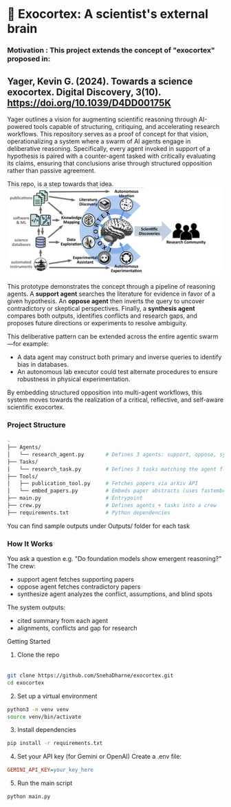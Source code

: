 # 🧠 Exocortex: A scientist's external brain
### Motivation : This project extends the concept of "exocortex" proposed in:

##  Yager, Kevin G. (2024). Towards a science exocortex. Digital Discovery, 3(10). https://doi.org/10.1039/D4DD00175K

Yager outlines a vision for augmenting scientific reasoning through AI-powered tools capable of structuring, critiquing, and accelerating research workflows. This repository serves as a proof of concept for that vision, operationalizing a system where a swarm of AI agents engage in deliberative reasoning. Specifically, every agent invoked in support of a hypothesis is paired with a counter-agent tasked with critically evaluating its claims, ensuring that conclusions arise through structured opposition rather than passive agreement.

This repo, is a step towards that idea. 
![Exocortex Diagram](assets/exocortex.png)

This prototype demonstrates the concept through a pipeline of reasoning agents. A **support agent** searches the literature for evidence in favor of a given hypothesis. An **oppose agent** then inverts the query to uncover contradictory or skeptical perspectives. Finally, a **synthesis agent** compares both outputs, identifies conflicts and research gaps, and proposes future directions or experiments to resolve ambiguity.

This deliberative pattern can be extended across the entire agentic swarm—for example:
- A data agent may construct both primary and inverse queries to identify bias in databases.
- An autonomous lab executor could test alternate procedures to ensure robustness in physical experimentation.

By embedding structured opposition into multi-agent workflows, this system moves towards the realization of a critical, reflective, and self-aware scientific exocortex.

### Project Structure 
```bash
.
├── Agents/
│   └── research_agent.py       # Defines 3 agents: support, oppose, synthesize
├── Tasks/
│   └── research_task.py        # Defines 3 tasks matching the agent flow
├── Tools/
│   ├── publication_tool.py     # Fetches papers via arXiv API
│   └── embed_papers.py         # Embeds paper abstracts (uses fastembed)
├── main.py                     # Entrypoint
├── crew.py                     # Defines agents + tasks into a crew
├── requirements.txt            # Python dependencies

```
You can find sample outputs under Outputs/ folder for each task

### How It Works
You ask a question e.g. "Do foundation models show emergent reasoning?"
The crew:
- support agent fetches supporting papers
- oppose agent fetches contradictory papers
- synthesize agent analyzes the conflict, assumptions, and blind spots

The system outputs:
- cited summary from each agent
- alignments, conflicts and gap for research


Getting Started
1. Clone the repo
``` bash

git clone https://github.com/SnehaDharne/exocortex.git
cd exocortex

```
2. Set up a virtual environment
```bash
python3 -m venv venv
source venv/bin/activate
```

3. Install dependencies
```bash
pip install -r requirements.txt
```

4. Set your API key (for Gemini or OpenAI)
Create a .env file:

```ini
GEMINI_API_KEY=your_key_here
```

5. Run the main script
```bash
python main.py
```
    
